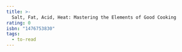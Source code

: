 ```yaml
---
title: >-
  Salt, Fat, Acid, Heat: Mastering the Elements of Good Cooking
rating: 0
isbn: "1476753830"
tags:
  - to-read
---
```


